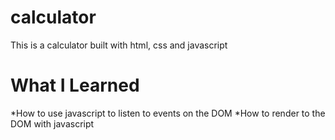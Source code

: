 # calculator
This is a calculator built with html, css and javascript

# What I Learned
*How to use javascript to listen to events on the DOM
*How to render to the DOM with javascript
